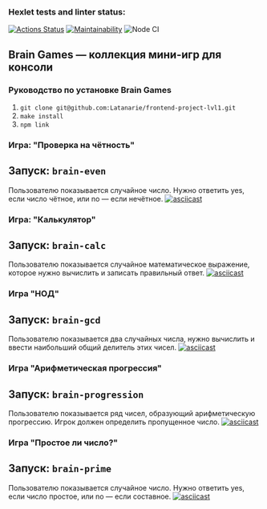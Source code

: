 ### Hexlet tests and linter status:
[![Actions Status](https://github.com/Latanarie/frontend-project-lvl1/workflows/hexlet-check/badge.svg)](https://github.com/Latanarie/frontend-project-lvl1/actions)
[![Maintainability](https://api.codeclimate.com/v1/badges/1a475687666937df21a4/maintainability)](https://codeclimate.com/github/Latanarie/frontend-project-lvl1/maintainability)
![Node CI](https://github.com/Latanarie/frontend-project-lvl1/actions/workflows/github-actions-demo.yml/badge.svg)
## Brain Games — коллекция мини-игр для консоли

### Руководство по установке Brain Games
1. ```git clone git@github.com:Latanarie/frontend-project-lvl1.git```
2. ```make install```
3. ```npm link```

### Игра: "Проверка на чётность"
Запуск: ```brain-even```
---
Пользователю показывается случайное число. Нужно ответить yes, если число чётное, или no — если нечётное.
[![asciicast](https://asciinema.org/a/ogq0Jx01iTnG4tazeWCURi08e.svg)](https://asciinema.org/a/ogq0Jx01iTnG4tazeWCURi08e)

### Игра: "Калькулятор"
Запуск: ```brain-calc```
---
Пользователю показывается случайное математическое выражение, которое нужно вычислить и записать правильный ответ.
[![asciicast](https://asciinema.org/a/f5A9NkXTdN2Okt9JIRUxR8EQy.svg)](https://asciinema.org/a/f5A9NkXTdN2Okt9JIRUxR8EQy)

### Игра "НОД"
Запуск: ```brain-gcd```
---
Пользователю показывается два случайных числа, нужно вычислить и ввести наибольший общий делитель этих чисел.
[![asciicast](https://asciinema.org/a/lSg6oK000wWWaK3u5TT4AgYDd.svg)](https://asciinema.org/a/lSg6oK000wWWaK3u5TT4AgYDd)

### Игра "Арифметическая прогрессия"
Запуск: ```brain-progression```
---
Пользователю показывается ряд чисел, образующий арифметическую прогрессию. Игрок должен определить пропущенное число.
[![asciicast](https://asciinema.org/a/gowuaGwJgTRF6uSQLa02XDZ2z.svg)](https://asciinema.org/a/gowuaGwJgTRF6uSQLa02XDZ2z)

### Игра "Простое ли число?"
Запуск: ```brain-prime```
---
Пользователю показывается случайное число. Нужно ответить yes, если число простое, или no — если составное.
[![asciicast](https://asciinema.org/a/r7Llv3cfGyOpnH8HOLNpb1hGj.svg)](https://asciinema.org/a/r7Llv3cfGyOpnH8HOLNpb1hGj)
